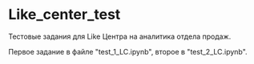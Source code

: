# Like_center_test
Тестовые задания для Like Центра на аналитика отдела продаж.

Первое задание в файле "test_1_LC.ipynb", второе в "test_2_LC.ipynb".
